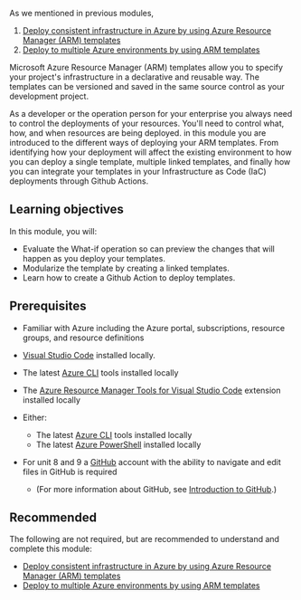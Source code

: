 ﻿As we mentioned in previous modules,

  1. [Deploy consistent infrastructure in Azure by using Azure Resource Manager (ARM) templates](https://docs.microsoft.com/learn/modules/create-azure-resource-manager-template-vs-code/)
  1. [Deploy to multiple Azure environments by using ARM templates](https://docs.microsoft.com/learn/modules/modify-azure-resource-manager-template-reuse/)

Microsoft Azure Resource Manager (ARM) templates allow you to specify your project's infrastructure in a declarative and reusable way. The templates can be versioned and saved in the same source control as your development project.

As a developer or the operation person for your enterprise you always need to control the deployments of your resources. You'll need to control what, how, and when resources are being deployed.  in this module you are introduced to the different ways of deploying your ARM templates.  From identifying how your deployment will affect the existing environment to how you can deploy a single template, multiple linked templates, and finally how you can integrate your templates in your Infrastructure as Code (IaC) deployments through Github Actions.

## Learning objectives

In this module, you will:

- Evaluate the What-if operation so can preview the changes that will happen as you deploy your templates.
- Modularize the template by creating a linked templates.
- Learn how to create a Github Action to deploy templates.

## Prerequisites

- Familiar with Azure including the Azure portal, subscriptions, resource groups, and resource definitions  
- [Visual Studio Code](https://code.visualstudio.com?azure-portal=true) installed locally.
- The latest [Azure CLI](https://docs.microsoft.com/cli/azure/install-azure-cli?view=azure-cli-latest&azure-portal=true&WT.mc_id=MSLearn-ARM-pierrer) tools installed locally
- The [Azure Resource Manager Tools for Visual Studio Code](https://marketplace.visualstudio.com/items?itemName=msazurermtools.azurerm-vscode-tools&WT.mc_id=MSLearn-ARM-pierrer) extension installed locally
- Either:
  - The latest [Azure CLI](https://docs.microsoft.com/cli/azure/install-azure-cli?view=azure-cli-latest&WT.mc_id=MSLearn-ARM-pierrer) tools installed locally
  - The latest [Azure PowerShell](https://docs.microsoft.com/powershell/azure/install-az-ps?view=azps-4.3.0&WT.mc_id=MSLearn-ARM-pierrer) installed locally

- For unit 8 and 9 a [GitHub](https://github.com?azure-portal=true) account with the ability to navigate and edit files in GitHub is required
  - (For more information about GitHub, see [Introduction to GitHub](https://lab.github.com/githubtraining/introduction-to-github?azure-portal=true).)

## Recommended

The following are not required, but are recommended to understand and complete this module:

- [Deploy consistent infrastructure in Azure by using Azure Resource Manager (ARM) templates](https://docs.microsoft.com/learn/modules/create-azure-resource-manager-template-vs-code/?WT.mc_id=MSlearn-ARM-pierrer)
- [Deploy to multiple Azure environments by using ARM templates](https://docs.microsoft.com/learn/modules/modify-azure-resource-manager-template-reuse/?WT.mc_id=MSlearn-ARM-pierrer)